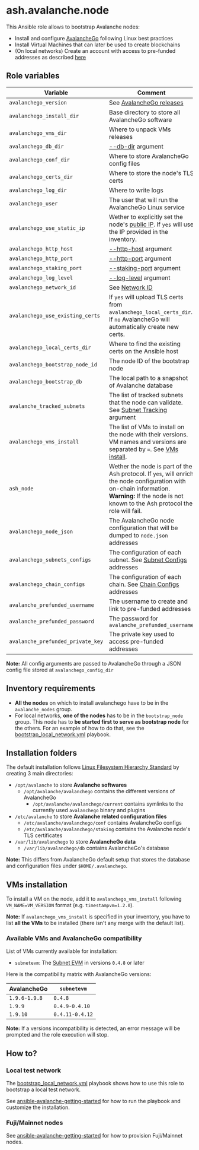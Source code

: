 # ash.avalanche.node

This Ansible role allows to bootstrap Avalanche nodes:

- Install and configure [AvalancheGo](https://github.com/ava-labs/avalanchego) following Linux best practices
- Install Virtual Machines that can later be used to create blockchains
- (On local networks) Create an account with access to pre-funded addresses as described [here](https://docs.avax.network/build/tutorials/platform/fund-a-local-test-network)

## Role variables

| Variable                          | Comment                                                                                                                                                                                            | Default value                                                  |
| --------------------------------- | -------------------------------------------------------------------------------------------------------------------------------------------------------------------------------------------------- | -------------------------------------------------------------- |
| `avalanchego_version`             | See [AvalancheGo releases](https://github.com/ava-labs/avalanchego/releases)                                                                                                                       | `1.9.0`                                                        |
| `avalanchego_install_dir`         | Base directory to store all AvalancheGo software                                                                                                                                                   | `/opt/avalanche/avalanchego`                                   |
| `avalanchego_vms_dir`             | Where to unpack VMs releases                                                                                                                                                                       | `/opt/avalanche/vms`                                           |
| `avalanchego_db_dir`              | [--db-dir](https://docs.avax.network/build/references/avalanchego-config-flags#--db-dir-string-file-path) argument                                                                                 | `/var/lib/avalanchego/db`                                      |
| `avalanchego_conf_dir`            | Where to store AvalancheGo config files                                                                                                                                                            | `/etc/avalanche/avalanchego/conf`                              |
| `avalanchego_certs_dir`           | Where to store the node's TLS certs                                                                                                                                                                | `/etc/avalanche/avalanchego/staking`                           |
| `avalanchego_log_dir`             | Where to write logs                                                                                                                                                                                | `/var/log/avalanche/avalanchego`                               |
| `avalanchego_user`                | The user that will run the AvalancheGo Linux service                                                                                                                                               | `avalanche`                                                    |
| `avalanchego_use_static_ip`       | Wether to explicitly set the node's [public IP](https://docs.avax.network/build/references/avalanchego-config-flags#public-ip). If `yes` will use the IP provided in the inventory.                | `yes`                                                          |
| `avalanchego_http_host`           | [--http-host](https://docs.avax.network/build/references/avalanchego-config-flags#--http-host-string) argument                                                                                     | `127.0.0.1`                                                    |
| `avalanchego_http_port`           | [--http-port](https://docs.avax.network/build/references/avalanchego-config-flags#--http-port-int) argument                                                                                        | `9650`                                                         |
| `avalanchego_staking_port`        | [--staking-port](https://docs.avax.network/build/references/avalanchego-config-flags#--staking-port-int) argument                                                                                  | `9651`                                                         |
| `avalanchego_log_level`           | [--log-level](https://docs.avax.network/build/references/avalanchego-config-flags/#--log-level-string-off-fatal-error-warn-info-debug-verbo) argument                                              | `info`                                                         |
| `avalanchego_network_id`          | See [Network ID](https://docs.avax.network/build/references/avalanchego-config-flags/#network-id)                                                                                                  | `fuji`                                                         |
| `avalanchego_use_existing_certs`  | If `yes` will upload TLS certs from `avalanchego_local_certs_dir`. If `no` AvalancheGo will automatically create new certs.                                                                        | `no`                                                           |
| `avalanchego_local_certs_dir`     | Where to find the existing certs on the Ansible host                                                                                                                                               | `"{{ playbook_dir }}/files/certs"`                             |
| `avalanchego_bootstrap_node_id`   | The node ID of the bootstrap node                                                                                                                                                                  | `NodeID-7Xhw2mDxuDS44j42TCB6U5579esbSt3Lg`                     |
| `avalanchego_bootstrap_db`        | The local path to a snapshot of Avalanche database                                                                                                                                                 | `""`                                                           |
| `avalanche_tracked_subnets`       | The list of tracked subnets that the node can validate. See [Subnet Tracking](https://docs.avax.network/nodes/maintain/avalanchego-config-flags#subnet-tracking) argument                          | `""`                                                           |
| `avalanchego_vms_install`         | The list of VMs to install on the node with their versions. VM names and versions are separated by `=`. See [VMs install](#vms-installation).                                                      | `['timestampvm=1.2.0']`                                        |
| `ash_node`                        | Wether the node is part of the Ash protocol. If `yes`, will enrich the node configuration with on-chain information. **Warning:** If the node is not known to the Ash protocol the role will fail. | `no`                                                           |
| `avalanchego_node_json`           | The AvalancheGo node configuration that will be dumped to `node.json` addresses                                                                                                                    | NA                                                             |
| `avalanchego_subnets_configs`     | The configuration of each subnet. See [Subnet Configs](https://docs.avax.network/nodes/maintain/subnet-configs) addresses                                                                          | `{}`                                                           |
| `avalanchego_chain_configs`       | The configuration of each chain. See [Chain Configs](https://docs.avax.network/nodes/maintain/chain-config-flags) addresses                                                                        | `{ C: { state-sync-enabled: true }}`                           |
| `avalanche_prefunded_username`    | The username to create and link to pre-funded addresses                                                                                                                                            | `ewoq`                                                         |
| `avalanche_prefunded_password`    | The password for `avalanche_prefunded_username`                                                                                                                                                    | `I_l1ve_@_Endor`                                               |
| `avalanche_prefunded_private_key` | The private key used to access pre-funded addresses                                                                                                                                                | `PrivateKey-ewoqjP7PxY4yr3iLTpLisriqt94hdyDFNgchSxGGztUrTXtNN` |

**Note:** All config arguments are passed to AvalancheGo through a JSON config file stored at `avalanchego_config_dir`

## Inventory requirements

- **All the nodes** on which to install avalanchego have to be in the `avalanche_nodes` group.
- For local networks, **one of the nodes** has to be in the `bootstrap_node` group. This node has to **be started first to serve as bootstrap node** for the others. For an example of how to do that, see the [bootstrap_local_network.yml](../../playbooks/bootstrap_local_network.yml) playbook.

## Installation folders

The default installation follows [Linux Filesystem Hierarchy Standard](https://refspecs.linuxfoundation.org/FHS_3.0/fhs-3.0.html) by creating 3 main directories:

- `/opt/avalanche` to store **Avalanche softwares**
  - `/opt/avalanche/avalanchego` contains the different versions of AvalancheGo
    - `/opt/avalanche/avalanchego/current` contains symlinks to the currently used `avalanchego` binary and plugins
- `/etc/avalanche` to store **Avalanche related configuration files**
  - `/etc/avalanche/avalanchego/conf` contains AvalancheGo configs
  - `/etc/avalanche/avalanchego/staking` contains the Avalanche node's TLS certificates
- `/var/lib/avalanchego` to store **AvalancheGo data**
  - `/var/lib/avalanchego/db` contains AvalancheGo's database

**Note:** This differs from AvalancheGo default setup that stores the database and configuration files under `$HOME/.avalanchego`.

## VMs installation

To install a VM on the node, add it to `avalanchego_vms_install` following `VM_NAME=VM_VERSION` format (e.g. `timestampvm=1.2.0`).

**Note:** If `avalanchego_vms_install` is specified in your inventory, you have to list **all the VMs** to be installed (there isn't any merge with the default list).

### Available VMs and AvalancheGo compatibility

List of VMs currently available for installation:

- `subnetevm`: The [Subnet EVM](https://github.com/ava-labs/subnet-evm) in versions `0.4.8` or later

Here is the compatibility matrix with AvalancheGo versions:

| AvalancheGo   | `subnetevm`     |
| ------------- | --------------- |
| `1.9.6-1.9.8` | `0.4.8`         |
| `1.9.9`       | `0.4.9-0.4.10`  |
| `1.9.10`      | `0.4.11-0.4.12` |

**Note:** If a versions incompatibility is detected, an error message will be prompted and the role execution will stop.

## How to?

### Local test network

The [bootstrap_local_network.yml](../../playbooks/bootstrap_local_network.yml) playbook shows how to use this role to bootstrap a local test network.

See [ansible-avalanche-getting-started](https://github.com/AshAvalanche/ansible-avalanche-getting-started) for how to run the playbook and customize the installation.

### Fuji/Mainnet nodes

See [ansible-avalanche-getting-started](https://github.com/AshAvalanche/ansible-avalanche-getting-started) for how to provision Fuji/Mainnet nodes.
